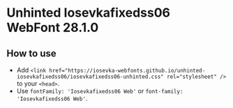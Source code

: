 # Unhinted Iosevkafixedss06 WebFont 28.1.0

## How to use

- Add `<link href="https://iosevka-webfonts.github.io/unhinted-iosevkafixedss06/iosevkafixedss06-unhinted.css" rel="stylesheet" />` to your `<head>`.
- Use `fontFamily: 'Iosevkafixedss06 Web'` or `font-family: 'Iosevkafixedss06 Web'`.
